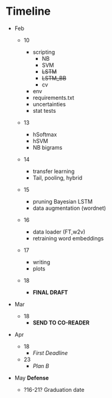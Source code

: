 # Timeline
* Feb
	* 10
		* scripting
			* NB
			* SVM
			* ~~LSTM~~
			* ~~LSTM_BB~~
			* cv
		* env
        * requirements.txt
		* uncertainties
		* stat tests

    * 13
        * hSoftmax
        * hSVM
        * NB bigrams
	* 14
		* transfer learning
        * Tail, pooling, hybrid
	* 15
		* pruning Bayesian LSTM
		* data augmentation (wordnet)
	* 16
		* data loader (FT,w2v)
        * retraining word embeddings
    * 17
        * writing
        * plots
	* 18
        * **FINAL DRAFT**

* Mar
	* 18
        * **SEND TO CO-READER**
* Apr
	* 18
		* _First Deadline_
	* 23
        * _Plan B_
* May
    **Defense**
    * ?16-21? Graduation date 